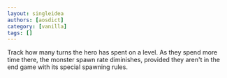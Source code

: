 ```yaml
---
layout: singleidea
authors: [aosdict]
category: [vanilla]
tags: []
---
```

Track how many turns the hero has spent on a level. As they spend more time there, the monster spawn rate diminishes, provided they aren't in the end game with its special spawning rules.
